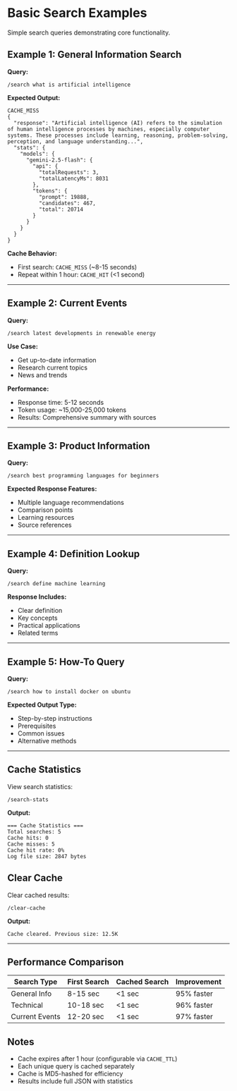 # Basic Search Examples

Simple search queries demonstrating core functionality.

## Example 1: General Information Search

**Query:**

```
/search what is artificial intelligence
```

**Expected Output:**

```
CACHE_MISS
{
  "response": "Artificial intelligence (AI) refers to the simulation of human intelligence processes by machines, especially computer systems. These processes include learning, reasoning, problem-solving, perception, and language understanding...",
  "stats": {
    "models": {
      "gemini-2.5-flash": {
        "api": {
          "totalRequests": 3,
          "totalLatencyMs": 8031
        },
        "tokens": {
          "prompt": 19888,
          "candidates": 467,
          "total": 20714
        }
      }
    }
  }
}
```

**Cache Behavior:**

- First search: `CACHE_MISS` (~8-15 seconds)
- Repeat within 1 hour: `CACHE_HIT` (<1 second)

---

## Example 2: Current Events

**Query:**

```
/search latest developments in renewable energy
```

**Use Case:**

- Get up-to-date information
- Research current topics
- News and trends

**Performance:**

- Response time: 5-12 seconds
- Token usage: ~15,000-25,000 tokens
- Results: Comprehensive summary with sources

---

## Example 3: Product Information

**Query:**

```
/search best programming languages for beginners
```

**Expected Response Features:**

- Multiple language recommendations
- Comparison points
- Learning resources
- Source references

---

## Example 4: Definition Lookup

**Query:**

```
/search define machine learning
```

**Response Includes:**

- Clear definition
- Key concepts
- Practical applications
- Related terms

---

## Example 5: How-To Query

**Query:**

```
/search how to install docker on ubuntu
```

**Expected Output Type:**

- Step-by-step instructions
- Prerequisites
- Common issues
- Alternative methods

---

## Cache Statistics

View search statistics:

```
/search-stats
```

**Output:**

```
=== Cache Statistics ===
Total searches: 5
Cache hits: 0
Cache misses: 5
Cache hit rate: 0%
Log file size: 2847 bytes
```

## Clear Cache

Clear cached results:

```
/clear-cache
```

**Output:**

```
Cache cleared. Previous size: 12.5K
```

---

## Performance Comparison

| Search Type | First Search | Cached Search | Improvement |
|-------------|--------------|---------------|-------------|
| General Info | 8-15 sec | <1 sec | 95% faster |
| Technical | 10-18 sec | <1 sec | 96% faster |
| Current Events | 12-20 sec | <1 sec | 97% faster |

## Notes

- Cache expires after 1 hour (configurable via `CACHE_TTL`)
- Each unique query is cached separately
- Cache is MD5-hashed for efficiency
- Results include full JSON with statistics
